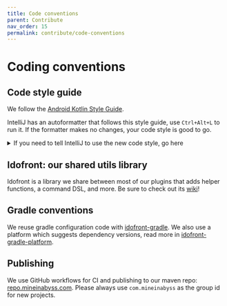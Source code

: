 ```yaml
---
title: Code conventions
parent: Contribute
nav_order: 15
permalink: contribute/code-conventions
---
```


# Coding conventions

## Code style guide

We follow the [Android Kotlin Style Guide](https://developer.android.com/kotlin/style-guide).

IntelliJ has an autoformatter that follows this style guide, use `Ctrl+Alt+L` to run it. If the formatter makes no changes, your code style is good to go.

<details>
  <summary>If you need to tell IntelliJ to use the new code style, go here</summary>
  <img src="https://user-images.githubusercontent.com/16233018/115119043-6d144600-9f74-11eb-9ec2-59d1d5bcb42c.png" width="800">
</details>

## Idofront: our shared utils library

Idofront is a library we share between most of our plugins that adds helper functions, a command DSL, and more. Be sure to check out its [wiki](https://github.com/MineInAbyss/Idofront/wiki)!

## Gradle conventions

We reuse gradle configuration code with [idofront-gradle](https://github.com/MineInAbyss/Idofront/tree/master/idofront-gradle). We also use a platform which suggests dependency versions, read more in [idofront-gradle-platform](https://github.com/MineInAbyss/Idofront/tree/master/idofront-gradle-platform).

## Publishing

We use GitHub workflows for CI and publishing to our maven repo: [repo.mineinabyss.com](https://repo.mineinabyss.com). Please always use `com.mineinabyss` as the group id for new projects.
